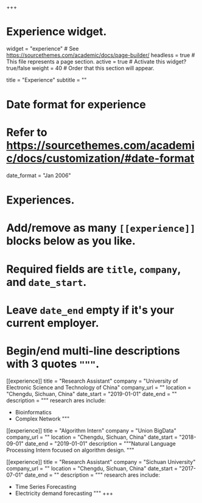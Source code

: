 +++
# Experience widget.
widget = "experience"  # See https://sourcethemes.com/academic/docs/page-builder/
headless = true  # This file represents a page section.
active = true  # Activate this widget? true/false
weight = 40  # Order that this section will appear.

title = "Experience"
subtitle = ""

# Date format for experience
#   Refer to https://sourcethemes.com/academic/docs/customization/#date-format
date_format = "Jan 2006"

# Experiences.
#   Add/remove as many `[[experience]]` blocks below as you like.
#   Required fields are `title`, `company`, and `date_start`.
#   Leave `date_end` empty if it's your current employer.
#   Begin/end multi-line descriptions with 3 quotes `"""`.
[[experience]]
  title = "Research Assistant"
  company = "University of Electronic Science and Technology of China"
  company_url = ""
  location = "Chengdu, Sichuan, China"
  date_start = "2019-01-01"
  date_end = ""
  description = """
  research ares include:
  
  * Bioinformatics
  * Complex Network
  """

[[experience]]
  title = "Algorithm Intern"
  company = "Union BigData"
  company_url = ""
  location = "Chengdu, Sichuan, China"
  date_start = "2018-09-01"
  date_end = "2019-01-01"
  description = """Natural Language Processing Intern focused on algorithm design.
  """

[[experience]]
  title = "Research Assistant"
  company = "Sichuan University"
  company_url = ""
  location = "Chengdu, Sichuan, China"
  date_start = "2017-07-01"
  date_end = ""
  description = """
  research ares include:
  
  * Time Series Forecasting
  * Electricity demand forecasting
  """
+++
